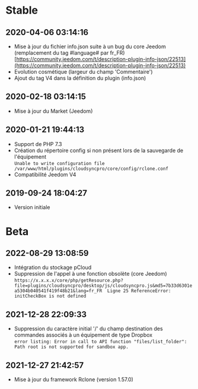 Stable
=========================

2020-04-06 03:14:16
-------------------

* Mise à jour du fichier info.json suite à un bug du core Jeedom (remplacement du tag #language# par fr_FR)  
[https://community.jeedom.com/t/description-plugin-info-json/22513](https://community.jeedom.com/t/description-plugin-info-json/22513)
* Evolution cosmétique (largeur du champ 'Commentaire')
* Ajout du tag V4 dans la définition du plugin (info.json)

2020-02-18 03:14:15
-------------------

* Mise à jour du Market (Jeedom)

2020-01-21 19:44:13
-------------------

* Support de PHP 7.3
* Création du répertoire config si non présent lors de la sauvegarde de l'équipement  
`Unable to write configuration file /var/www/html/plugins/cloudsyncpro/core/config/rclone.conf`
* Compatibilité Jeedom V4

2019-09-24 18:04:27
-------------------

* Version initiale

Beta
=========================

2022-08-29 13:08:59
-------------------

* Intégration du stockage pCloud
* Suppression de l'appel à une fonction obsolète (core Jeedom)  
`https://x.x.x.x/core/php/getResource.php?file=plugins/cloudsyncpro/desktop/js/cloudsyncpro.js&md5=7b33d6301ea5304b040541f419f48b21&lang=fr_FR 
Ligne 25
ReferenceError: initCheckBox is not defined`

2021-12-28 22:09:33
-------------------

* Suppression du caractère initial '/' du champ destination des commandes associés à un équipement de type Dropbox  
`error listing: Error in call to API function "files/list_folder": Path root is not supported for sandbox app.`  

2021-12-27 21:42:57
-------------------

* Mise à jour du framework Rclone (version 1.57.0)
